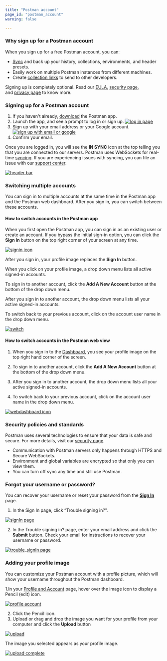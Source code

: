 ```yaml
---
title: "Postman account"
page_id: "postman_account"
warning: false

---
```


### Why sign up for a Postman account

When you sign up for a free Postman account, you can:

   *   [Sync](/docs/postman/launching_postman/syncing/) and back up your history, collections, environments, and header presets.
   *   Easily work on multiple Postman instances from different machines.
   *   Create [collection links](/docs/postman/collections/sharing_collections/) to send to other developers.

Signing up is completely optional. Read our [EULA](https://www.getpostman.com/licenses/postman_base_app), [security page](https://www.getpostman.com/security), and [privacy page](https://www.getpostman.com/licenses/privacy) to know more.


### Signing up for a Postman account

1. If you haven't already, [download](https://www.getpostman.com/downloads/) the Postman app.
2. Launch the app, and see a prompt to log in or sign up.
    [![log in page](https://assets.postman.com/postman-docs/59135838.png)](https://assets.postman.com/postman-docs/59135838.png)  
3. Sign up with your email address or your Google account.
    [![sign up with email or google](https://assets.postman.com/postman-docs/signUp.png)](https://assets.postman.com/postman-docs/signUp.png)  
4. Confirm your email.

Once you are logged in, you will see the **IN SYNC** icon at the top telling you that you are connected to our servers. Postman uses WebSockets for real-time [syncing](/docs/postman/launching_postman/syncing). If you are experiencing issues with syncing, you can file an issue with our [support center](https://support.getpostman.com/hc/en-us).

[![header bar](https://assets.postman.com/postman-docs/WS-HeaderToolBar-new+button1.png)](https://assets.postman.com/postman-docs/WS-HeaderToolBar-new+button1.png)


### Switching multiple accounts

You can sign in to multiple accounts at the same time in the Postman app and the Postman web dashboard. After you sign in, you can switch between these accounts. 

#### How to switch accounts in the Postman app 

When you first open the Postman app, you can sign in as an existing user or create an account. 
If you bypass the initial sign-in option, you can click the **Sign In** button on the top right corner of your screen at any time.

[![signin icon](https://assets.postman.com/postman-docs/WS-basic-white.png)](https://assets.postman.com/postman-docs/WS-basic-white.png)

After you sign in, your profile image replaces the **Sign In** button.

When you click on your profile image, a drop down menu lists all active signed-in accounts.

To sign in to another account, click the **Add A New Account** button at the bottom of the drop down menu.

After you sign in to another account, the drop down menu lists all your active signed-in accounts.

To switch back to your previous account, click on the account user name in the drop down menu.

[![switch](https://assets.postman.com/postman-docs/WS-switchProfiles-app-white1.png)](https://assets.postman.com/postman-docs/WS-switchProfiles-app-white1.png)

#### How to switch accounts in the Postman web view

1. When you sign in to the [Dashboard](https://go.postman.co/me/collections), you see your profile image on the top right hand corner of the screen.  

2. To sign in to another account, click the **Add A New Account** button at the bottom of the drop down menu.

3. After you sign in to another account, the drop down menu lists all your active signed-in accounts.

4. To switch back to your previous account, click on the account user name in the drop down menu.

[![webdashboard icon](https://assets.postman.com/postman-docs/WS-switchProfiles-webDashboard.png)](https://assets.postman.com/postman-docs/WS-switchProfiles-webDashboard.png.png)


### Security policies and standards

Postman uses several technologies to ensure that your data is safe and secure. For more details, visit our [security page](https://www.getpostman.com/security).

   *   Communication with Postman servers only happens through HTTPS and Secure WebSockets.
   *   Environment and global variables are encrypted so that only you can view them.
   *   You can turn off sync any time and still use Postman.

### Forgot your username or password?

You can recover your username or reset your password from the [**Sign In**](https://identity.getpostman.com/login) page. 

1. In the Sign In page, click “Trouble signing in?”.

[![signIn page](https://assets.postman.com/postman-docs/SignInPage1.png)](https://assets.postman.com/postman-docs/SignInPage1.png)

<ol start="2">
  <li>In the Trouble signing in? page, enter your email address and click the <b>Submit</b> button.
   Check your email for instructions to recover your username or password.</li>
  </ol>

[![trouble_signIn page](https://assets.postman.com/postman-docs/signIn_trouble.png)](https://assets.postman.com/postman-docs/signIn_trouble.png)

### Adding your profile image

You can customize your Postman account with a profile picture, which will show your username throughout the Postman dashboard.

1.In your [Profile and Account](https://app.getpostman.com/dashboard/teams/edit)  page, hover over the image icon to display a Pencil (edit) icon.

[![profile account](https://assets.postman.com/postman-docs/profile-account-page2.png)](https://assets.postman.com/postman-docs/profile-account-page2.png)

  <ol start="2">
  <li>Click the Pencil icon.</li>
  <li>Upload or drag and drop the image you want for your profile from your computer and click the <b>Upload</b> button</li>
</ol>

[![upload](https://assets.postman.com/postman-docs/upload-image1.png)](https://assets.postman.com/postman-docs/upload-image1.png)

The image you selected appears as your profile image.

[![upload complete](https://assets.postman.com/postman-docs/profile-pic-complete1.png)](https://assets.postman.com/postman-docs/profile-pic-complete1.png)




